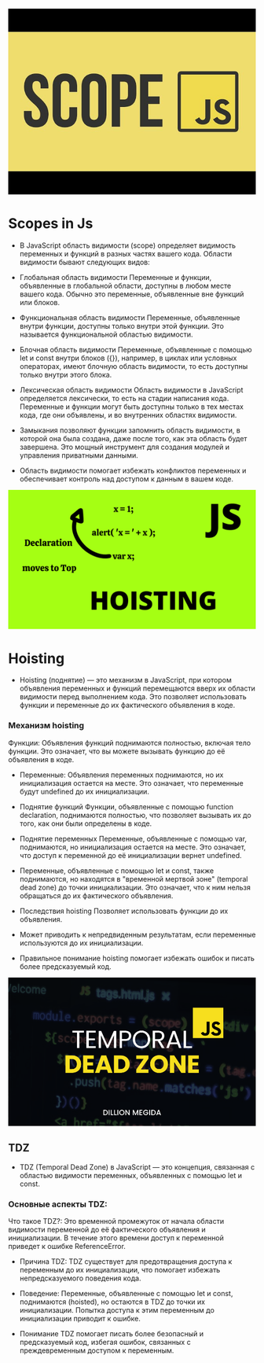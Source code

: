![alt text](sddefault.jpg)
# Scopes in Js

- В JavaScript область видимости (scope) определяет видимость переменных и функций в разных частях вашего кода. Области видимости бывают следующих видов:

- Глобальная область видимости
Переменные и функции, объявленные в глобальной области, доступны в любом месте вашего кода. Обычно это переменные, объявленные вне функций или блоков.

- Функциональная область видимости
Переменные, объявленные внутри функции, доступны только внутри этой функции. Это называется функциональной областью видимости.

- Блочная область видимости
Переменные, объявленные с помощью let и const внутри блоков ({}), например, в циклах или условных операторах, имеют блочную область видимости, то есть доступны только внутри этого блока.

- Лексическая область видимости
Область видимости в JavaScript определяется лексически, то есть на стадии написания кода. Переменные и функции могут быть доступны только в тех местах кода, где они объявлены, и во внутренних областях видимости.


- Замыкания позволяют функции запомнить область видимости, в которой она была создана, даже после того, как эта область будет завершена. Это мощный инструмент для создания модулей и управления приватными данными.

- Область видимости помогает избежать конфликтов переменных и обеспечивает контроль над доступом к данным в вашем коде.


![alt text](1627537525920.png)
# Hoisting

- Hoisting (поднятие) — это механизм в JavaScript, при котором объявления переменных и функций перемещаются вверх их области видимости перед выполнением кода. Это позволяет использовать функции и переменные до их фактического объявления в коде.

### Механизм hoisting
Функции: Объявления функций поднимаются полностью, включая тело функции. Это означает, что вы можете вызывать функцию до её объявления в коде.

- Переменные: Объявления переменных поднимаются, но их инициализация остается на месте. Это означает, что переменные будут undefined до их инициализации.

- Поднятие функций
Функции, объявленные с помощью function declaration, поднимаются полностью, что позволяет вызывать их до того, как они были определены в коде.

- Поднятие переменных
Переменные, объявленные с помощью var, поднимаются, но инициализация остается на месте. Это означает, что доступ к переменной до её инициализации вернет undefined.

- Переменные, объявленные с помощью let и const, также поднимаются, но находятся в "временной мертвой зоне" (temporal dead zone) до точки инициализации. Это означает, что к ним нельзя обращаться до их фактического объявления.

- Последствия hoisting
Позволяет использовать функции до их объявления.

- Может приводить к непредвиденным результатам, если переменные используются до их инициализации.

- Правильное понимание hoisting помогает избежать ошибок и писать более предсказуемый код.

![alt text](110-temporal-dead-zone.png)

## TDZ
- TDZ (Temporal Dead Zone) в JavaScript — это концепция, связанная с областью видимости переменных, объявленных с помощью let и const.

### Основные аспекты TDZ:
Что такое TDZ?: Это временной промежуток от начала области видимости переменной до её фактического объявления и инициализации. В течение этого времени доступ к переменной приведет к ошибке ReferenceError.

- Причина TDZ: TDZ существует для предотвращения доступа к переменным до их инициализации, что помогает избежать непредсказуемого поведения кода.

- Поведение: Переменные, объявленные с помощью let и const, поднимаются (hoisted), но остаются в TDZ до точки их инициализации. Попытка доступа к этим переменным до инициализации приводит к ошибке.

- Понимание TDZ помогает писать более безопасный и предсказуемый код, избегая ошибок, связанных с преждевременным доступом к переменным.
